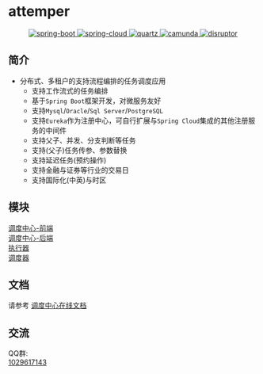 # attemper
<p align="center">
    <a href="https://github.com/spring-projects/spring-boot">
    <img src="https://img.shields.io/badge/spring--boot-2.2.2.RELEASE-brightgreen.svg" alt="spring-boot">
    </a>
    <a href="https://github.com/spring-projects/spring-cloud">
    <img src="https://img.shields.io/badge/spring--cloud-Greenwich.SR4-brightgreen.svg" alt="spring-cloud">
    </a>
    <a href="https://github.com/quartz-scheduler/quartz">
      <img src="https://img.shields.io/badge/quartz-2.3.2-brightgreen.svg" alt="quartz">
    </a>
    <a href="https://github.com/camunda/camunda-bpm-platform">
    <img src="https://img.shields.io/badge/camunda-7.12.0-brightgreen.svg" alt="camunda">
    </a>
    <a href="https://github.com/LMAX-Exchange/disruptor">
      <img src="https://img.shields.io/badge/disruptor-3.4.2-brightgreen.svg" alt="disruptor">
    </a>
</p>

## 简介
- 分布式、多租户的支持流程编排的任务调度应用
  - 支持工作流式的任务编排
  - 基于`Spring Boot`框架开发，对微服务友好
  - 支持`Mysql`/`Oracle`/`Sql Server`/`PostgreSQL`
  - 支持`Eureka`作为注册中心，可自行扩展与`Spring Cloud`集成的其他注册服务的中间件
  - 支持父子、并发、分支判断等任务
  - 支持(父子)任务传参、参数替换
  - 支持延迟任务(预约操作)
  - 支持金融与证券等行业的交易日
  - 支持国际化(中英)与时区

## 模块

[调度中心-前端](./attemper-admin)  
[调度中心-后端](./attemper-web)  
[执行器](./attemper-executor)  
[调度器](./attemper-scheduler)  

## 文档

请参考 [调度中心在线文档](https://attemper.github.io/attemper-document/)

## 交流

QQ群:  
[1029617143](https://jq.qq.com/?_wv=1027&k=5LIPQ4t)